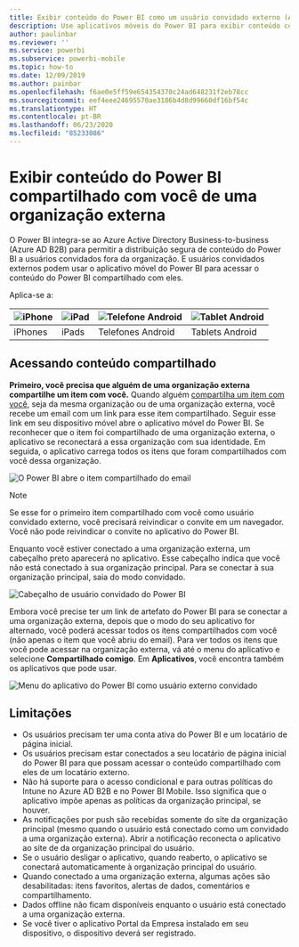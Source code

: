 ```yaml
---
title: Exibir conteúdo do Power BI como um usuário convidado externo (Azure AD B2B)
description: Use aplicativos móveis do Power BI para exibir conteúdo compartilhado com você de uma organização externa.
author: paulinbar
ms.reviewer: ''
ms.service: powerbi
ms.subservice: powerbi-mobile
ms.topic: how-to
ms.date: 12/09/2019
ms.author: painbar
ms.openlocfilehash: f6ae0e5ff59e654354370c24ad648231f2eb78cc
ms.sourcegitcommit: eef4eee24695570ae3186b4d8d99660df16bf54c
ms.translationtype: HT
ms.contentlocale: pt-BR
ms.lasthandoff: 06/23/2020
ms.locfileid: "85233086"
---
```

# <a name="view-power-bi-content-shared-with-you-from-an-external-organization"></a>Exibir conteúdo do Power BI compartilhado com você de uma organização externa

O Power BI integra-se ao Azure Active Directory Business-to-business (Azure AD B2B) para permitir a distribuição segura de conteúdo do Power BI a usuários convidados fora da organização. E usuários convidados externos podem usar o aplicativo móvel do Power BI para acessar o conteúdo do Power BI compartilhado com eles. 


Aplica-se a:

| ![iPhone](./media/mobile-app-ssrs-kpis-mobile-on-premises-reports/iphone-logo-50-px.png) | ![iPad](./media/mobile-app-ssrs-kpis-mobile-on-premises-reports/ipad-logo-50-px.png) | ![Telefone Android](./media/mobile-app-ssrs-kpis-mobile-on-premises-reports/android-phone-logo-50-px.png) | ![Tablet Android](./media/mobile-app-ssrs-kpis-mobile-on-premises-reports/android-tablet-logo-50-px.png) |
|:--- |:--- |:--- |:--- |
| iPhones |iPads |Telefones Android |Tablets Android |

## <a name="accessing-shared-content"></a>Acessando conteúdo compartilhado

**Primeiro, você precisa que alguém de uma organização externa compartilhe um item com você.** Quando alguém [compartilha um item com você](../../collaborate-share/service-share-dashboards.md), seja da mesma organização ou de uma organização externa, você recebe um email com um link para esse item compartilhado. Seguir esse link em seu dispositivo móvel abre o aplicativo móvel do Power BI. Se reconhecer que o item foi compartilhado de uma organização externa, o aplicativo se reconectará a essa organização com sua identidade. Em seguida, o aplicativo carrega todos os itens que foram compartilhados com você dessa organização.

![O Power BI abre o item compartilhado do email ](./media/mobile-apps-b2b/mobile-b2b-open-item-email-new.png)

> [!NOTE]
> Se esse for o primeiro item compartilhado com você como usuário convidado externo, você precisará reivindicar o convite em um navegador. Você não pode reivindicar o convite no aplicativo do Power BI.

Enquanto você estiver conectado a uma organização externa, um cabeçalho preto aparecerá no aplicativo. Esse cabeçalho indica que você não está conectado à sua organização principal. Para se conectar à sua organização principal, saia do modo convidado.

![Cabeçalho de usuário convidado do Power BI](./media/mobile-apps-b2b/mobile-b2b-exit-home-new.png)

Embora você precise ter um link de artefato do Power BI para se conectar a uma organização externa, depois que o modo do seu aplicativo for alternado, você poderá acessar todos os itens compartilhados com você (não apenas o item que você abriu do email). Para ver todos os itens que você pode acessar na organização externa, vá até o menu do aplicativo e selecione **Compartilhado comigo**. Em **Aplicativos**, você encontra também os aplicativos que pode usar.

![Menu do aplicativo do Power BI como usuário externo convidado](./media/mobile-apps-b2b/mobile-b2b-menu-new.png)

## <a name="limitations"></a>Limitações

- Os usuários precisam ter uma conta ativa do Power BI e um locatário de página inicial.
- Os usuários precisam estar conectados a seu locatário de página inicial do Power BI para que possam acessar o conteúdo compartilhado com eles de um locatário externo.
- Não há suporte para o acesso condicional e para outras políticas do Intune no Azure AD B2B e no Power BI Mobile. Isso significa que o aplicativo impõe apenas as políticas da organização principal, se houver.
- As notificações por push são recebidas somente do site da organização principal (mesmo quando o usuário está conectado como um convidado a uma organização externa). Abrir a notificação reconecta o aplicativo ao site de da organização principal do usuário.
- Se o usuário desligar o aplicativo, quando reaberto, o aplicativo se conectará automaticamente à organização principal do usuário.
- Quando conectado a uma organização externa, algumas ações são desabilitadas: itens favoritos, alertas de dados, comentários e compartilhamento.
- Dados offline não ficam disponíveis enquanto o usuário está conectado a uma organização externa.
- Se você tiver o aplicativo Portal da Empresa instalado em seu dispositivo, o dispositivo deverá ser registrado.

